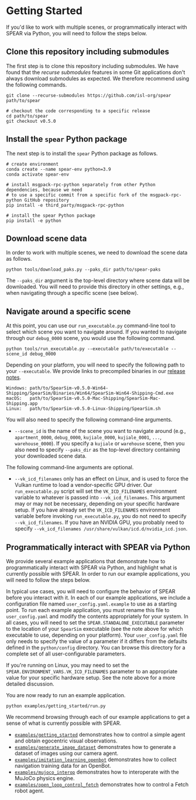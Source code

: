 # Getting Started

If you'd like to work with multiple scenes, or programmatically interact with SPEAR via Python, you will need to follow the steps below.

## Clone this repository including submodules

The first step is to clone this repository including submodules. We have found that the _recurse submodules_ features in some Git applications don't always download submodules as expected. We therefore recommend using the following commands.

```console
git clone --recurse-submodules https://github.com/isl-org/spear path/to/spear

# checkout the code corresponding to a specific release
cd path/to/spear
git checkout v0.5.0
```

## Install the `spear` Python package

The next step is to install the `spear` Python package as follows.

```console
# create environment
conda create --name spear-env python=3.9
conda activate spear-env

# install msgpack-rpc-python separately from other Python dependencies, because we need
# to use a specific commit from a specific fork of the msgpack-rpc-python GitHub repository
pip install -e third_party/msgpack-rpc-python

# install the spear Python package
pip install -e python
```

## Download scene data

In order to work with multiple scenes, we need to download the scene data as follows.

```console
python tools/download_paks.py --paks_dir path/to/spear-paks
```

The `--paks_dir` argument is the top-level directory where scene data will be downloaded. You will need to provide this directory in other settings, e.g., when navigating through a specific scene (see below).
 
## Navigate around a specific scene

At this point, you can use our `run_executable.py` command-line tool to select which scene you want to navigate around. If you wanted to navigate through our `debug_0000` scene, you would use the following command.

```console
python tools/run_executable.py --executable path/to/executable --scene_id debug_0000
```

Depending on your platform, you will need to specify the following path to your `--executable`. We provide links to precompiled binaries in our [release notes](https://github.com/isl-org/spear/releases/tag/v0.5.0).

```
Windows: path/to/SpearSim-v0.5.0-Win64-Shipping/SpearSim/Binaries/Win64/SpearSim-Win64-Shipping-Cmd.exe
macOS:   path/to/SpearSim-v0.5.0-Mac-Shipping/SpearSim-Mac-Shipping.app
Linux:   path/to/SpearSim-v0.5.0-Linux-Shipping/SpearSim.sh
```

You will also need to specify the following command-line arguments.

  - `--scene_id` is the name of the scene you want to navigate around (e.g., `apartment_0000`, `debug_0000`, `kujiale_0000`, `kujiale_0001`, `...`, `warehouse_0000`). If you specify a `kujiale` or `warehouse` scene, then you also need to specify `--paks_dir` as the top-level directory containing your downloaded scene data.

The following command-line arguments are optional.

  - `--vk_icd_filenames` only has an effect on Linux, and is used to force the Vulkan runtime to load a vendor-specific GPU driver. Our `run_executable.py` script will set the `VK_ICD_FILENAMES` environment variable to whatever is passed into `--vk_icd_filenames`. This argument may or may not be necessary, depending on your specific hardware setup. If you have already set the `VK_ICD_FILENAMES` environment variable before invoking `run_executable.py`, you do not need to specify `--vk_icd_filenames`. If you have an NVIDIA GPU, you probably need to specify `--vk_icd_filenames /usr/share/vulkan/icd.d/nvidia_icd.json`.

## Programmatically interact with SPEAR via Python

We provide several example applications that demonstrate how to programmatically interact with SPEAR via Python, and highlight what is currently possible with SPEAR. In order to run our example applications, you will need to follow the steps below.

In typical use cases, you will need to configure the behavior of SPEAR before you interact with it. In each of our example applications, we include a configuration file named `user_config.yaml.example` to use as a starting point. To run each example application, you must rename this file to `user_config.yaml` and modify the contents appropriately for your system. In all cases, you will need to set the `SPEAR.STANDALONE_EXECUTABLE` parameter to the location of your `SpearSim` executable (see the note above for which executable to use, depending on your platform). Your `user_config.yaml` file only needs to specify the value of a parameter if it differs from the defaults defined in the `python/config` directory. You can browse this directory for a complete set of all user-configurable parameters.

If you're running on Linux, you may need to set the `SPEAR.ENVIRONMENT_VARS.VK_ICD_FILENAMES` parameter to an appropriate value for your specific hardware setup. See the note above for a more detailed discussion.

You are now ready to run an example application.

```console
python examples/getting_started/run.py
```

We recommend browsing through each of our example applications to get a sense of what is currently possible with SPEAR.
  - [`examples/getting_started`](../examples/getting_started) demonstrates how to control a simple agent and obtain egocentric visual observations.
  - [`examples/generate_image_dataset`](../examples/generate_image_dataset) demonstrates how to generate a dataset of images using our camera agent.
  - [`examples/imitation_learning_openbot`](../examples/imitation_learning_openbot) demonstrates how to collect navigation training data for an OpenBot.
  - [`examples/mujoco_interop`](../examples/mujoco_interop) demonstrates how to interoperate with the MuJoCo physics engine.
  - [`examples/open_loop_control_fetch`](../examples/open_loop_control_fetch) demonstrates how to control a Fetch robot agent.
